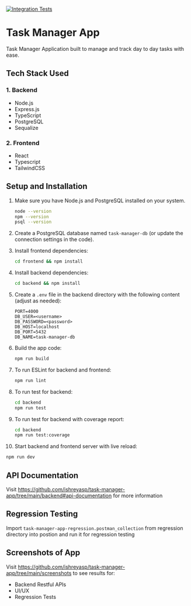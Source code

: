 [![Integration Tests](https://github.com/ishreyasp/task-manager-app/actions/workflows/ci.yml/badge.svg)](https://github.com/ishreyasp/task-manager-app/actions/workflows/ci.yml)

# Task Manager App

Task Manager Application built to manage and track day to day tasks with ease.

## Tech Stack Used

### 1. Backend
- Node.js
- Express.js
- TypeScript
- PostgreSQL
- Sequalize

### 2. Frontend
- React
- Typescript
- TailwindCSS

## Setup and Installation
1. Make sure you have Node.js and PostgreSQL installed on your system.
   ```bash
   node --version
   npm --version
   psql --version
   ```

2. Create a PostgreSQL database named `task-manager-db` (or update the connection settings in the code).

3. Install frontend dependencies:
   ```bash
   cd frontend && npm install
   ```
4. Install backend dependencies:
   ``` bash
   cd backend && npm install
   ```

5. Create a `.env` file in the backend directory with the following content (adjust as needed):
   ```
   PORT=4000
   DB_USER=<username>
   DB_PASSWORD=<password>
   DB_HOST=localhost
   DB_PORT=5432
   DB_NAME=task-manager-db
   ```

7. Build the app code:
   ```bash
   npm run build
   ```

8. To run ESLint for backend and frontend:
   ```bash
   npm run lint
   ```

9. To run test for backend:
    ```bash
    cd backend
    npm run test
    ```

10. To run test for backend with coverage report:
    ```bash
    cd backend
    npm run test:coverage
    ```
             
11. Start backend and frontend server with live reload:
   ```bash
   npm run dev
   ```   

## API Documentation   
Visit https://github.com/ishreyasp/task-manager-app/tree/main/backend#api-documentation for more information

## Regression Testing
Import `task-manager-app-regression.postman_collection` from regression directory into postion and run it for regression testing

## Screenshots of App
Visit https://github.com/ishreyasp/task-manager-app/tree/main/screenshots to see results for:
- Backend Restful APIs
- UI/UX
- Regression Tests
